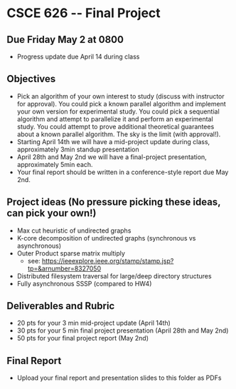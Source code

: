 # CSCE 626 -- Final Project

## Due Friday May 2 at 0800
* Progress update due April 14 during class

## Objectives
* Pick an algorithm of your own interest to study (discuss with instructor for approval). You could 
pick a known parallel algorithm and implement your own version for experimental study.   You could 
pick a sequential algorithm and attempt to parallelize it and perform an experimental study.   You 
could attempt to prove additional theoretical guarantees about a known parallel algorithm.    The sky
is the limit (with approval!).
* Starting April 14th we will have a mid-project update during class, approximately 3min standup presentation
* April 28th and May 2nd we will have a final-project presentation, approximately 5min each.
* Your final report should be written in a conference-style report due May 2nd.

## Project ideas (No pressure picking these ideas, can pick your own!)
* Max cut heuristic of undirected graphs
* K-core decomposition of undirected graphs (synchronous vs asynchronous)
* Outer Product sparse matrix multiply
  * see: https://ieeexplore.ieee.org/stamp/stamp.jsp?tp=&arnumber=8327050
* Distributed filesystem traversal for large/deep directory structures
* Fully asynchronous SSSP (compared to HW4)


## Deliverables and Rubric
* 20 pts for your 3 min mid-project update (April 14th)
* 30 pts for your 5 min final project presentation (April 28th and May 2nd)
* 50 pts for your final project report (May 2nd)

## Final Report
*  Upload your final report and presentation slides to this folder as PDFs